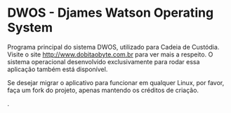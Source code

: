 # DWOS - Djames Watson Operating System
Programa principal do sistema DWOS, utilizado para Cadeia de Custódia. Visite o site http://www.dobitaobyte.com.br para ver mais a respeito.
O sistema operacional desenvolvido exclusivamente para rodar essa aplicação também está disponível.

Se desejar migrar o aplicativo para funcionar em qualquer Linux, por favor, faça um fork do projeto, apenas mantendo os créditos de criação.

.

